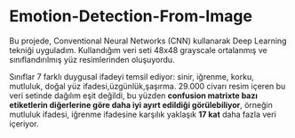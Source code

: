 # Emotion-Detection-From-Image

Bu projede, Conventional Neural Networks (CNN) kullanarak Deep Learning tekniği uyguladım.
Kullandığım veri seti 48x48 grayscale ortalanmış ve sınıflandırılmış yüz resimlerinden oluşuyordu.

Sınıflar 7 farklı duygusal ifadeyi temsil ediyor: sinir, iğrenme, korku, mutluluk, doğal yüz ifadesi,üzgünlük,şaşırma.
29.000 civarı resim içeren bu veri setinde dağılım eşit değildi, bu yüzden **confusion matrixte bazı etiketlerin diğerlerine göre daha iyi ayırt edildiği görülebiliyor**, örneğin mutluluk ifadesi,
iğrenme ifadesine karşılık yaklaşık **17 kat** daha fazla veri içeriyor.

